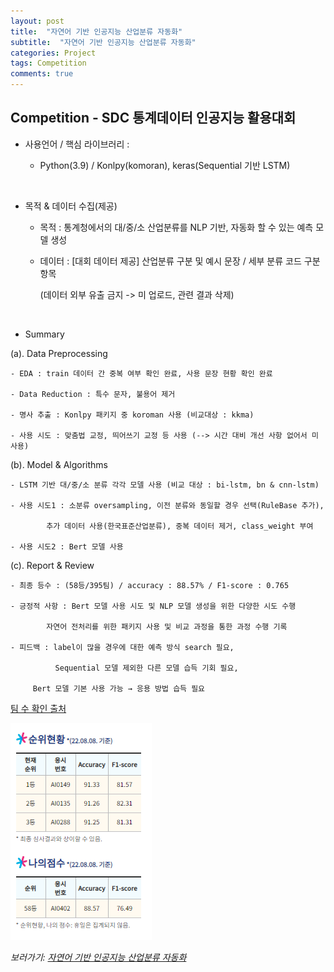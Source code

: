 ```yaml
---
layout: post
title:  "자연어 기반 인공지능 산업분류 자동화"
subtitle:  "자연어 기반 인공지능 산업분류 자동화"
categories: Project
tags: Competition
comments: true
---
```


## Competition - SDC 통계데이터 인공지능 활용대회

- 사용언어 / 핵심 라이브러리 : 

	- Python(3.9) / Konlpy(komoran), keras(Sequential 기반 LSTM)

<br/>

- 목적 & 데이터 수집(제공)

	- 목적 : 통계청에서의 대/중/소 산업분류를 NLP 기반, 자동화 할 수 있는 예측 모델 생성

	- 데이터 : [대회 데이터 제공] 산업분류 구분 및 예시 문장 / 세부 분류 코드 구분 항목 
	  
	  	(데이터 외부 유출 금지 -> 미 업로드, 관련 결과 삭제)

<br/>

- Summary

 (a). Data Preprocessing
 
	- EDA : train 데이터 간 중복 여부 확인 완료, 사용 문장 현황 확인 완료
	
	- Data Reduction : 특수 문자, 불용어 제거
	
	- 명사 추출 : Konlpy 패키지 중 koroman 사용 (비교대상 : kkma) 
	
	- 사용 시도 : 맞춤법 교정, 띄어쓰기 교정 등 사용 (--> 시간 대비 개선 사항 없어서 미 사용)
	
 (b). Model & Algorithms
 
	- LSTM 기반 대/중/소 분류 각각 모델 사용 (비교 대상 : bi-lstm, bn & cnn-lstm)
	
	- 사용 시도1 : 소분류 oversampling, 이전 분류와 동일할 경우 선택(RuleBase 추가), 
	
			추가 데이터 사용(한국표준산업분류), 중복 데이터 제거, class_weight 부여
		 
	- 사용 시도2 : Bert 모델 사용
	
 (c). Report & Review
 
	- 최종 등수 : (58등/395팀) / accuracy : 88.57% / F1-score : 0.765
	
	- 긍정적 사항 : Bert 모델 사용 시도 및 NLP 모델 생성을 위한 다양한 시도 수행
	
	        자연어 전처리를 위한 패키지 사용 및 비교 과정을 통한 과정 수행 기록
	
	- 피드백 : label이 많을 경우에 대한 예측 방식 search 필요, 
	
	          Sequential 모델 제외한 다른 모델 습득 기회 필요, 
			  
		 Bert 모델 기본 사용 가능 → 응용 방법 습득 필요
		  
[팀 수 확인 출처](https://www.boannews.com/media/view.asp?idx=106557)

![](https://github.com/bluemumin/stat_data_ai_app_contest/blob/main/%EB%93%B1%EC%88%98.PNG)

		
*보러가기: [자연어 기반 인공지능 산업분류 자동화](https://github.com/bluemumin/stat_data_ai_app_contest)*
